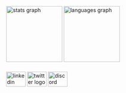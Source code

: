 
  <img src="https://github-readme-stats.vercel.app/api?username=whynotdeep7&hide_title=false&hide_rank=false&show_icons=true&include_all_commits=true&count_private=true&disable_animations=false&theme=dracula&locale=en&hide_border=false&order=1" height="150" alt="stats graph"  />
  <img src="https://github-readme-stats.vercel.app/api/top-langs?username=whynotdeep7&locale=en&hide_title=false&layout=compact&card_width=320&langs_count=5&theme=dracula&hide_border=false&order=2" height="150" alt="languages graph"  />

###
</div>
<div align="left">
  <img src="https://raw.githubusercontent.com/deepak-c-5a6969251/profile-readme-generator/master/src/assets/icons/social/linkedin/default.svg" width="52" height="40" alt="linkedin logo"  />
  <img src="https://raw.githubusercontent.com/heydeepakc/profile-readme-generator/master/src/assets/icons/social/twitter/default.svg" width="52" height="40" alt="twitter logo"  />
  <img src="https://raw.githubusercontent.com/whynotdeep/profile-readme-generator/master/src/assets/icons/social/discord/default.svg" width="52" height="40" alt="discord logo"  />
</div>

###
